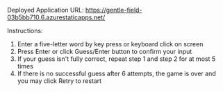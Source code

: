 Deployed Application URL:
https://gentle-field-03b5bb710.6.azurestaticapps.net/

Instructions:
1. Enter a five-letter word by key press or keyboard click on screen
2. Press Enter or click Guess/Enter button to confirm your input
3. If your guess isn't fully correct, repeat step 1 and step 2 for at most 5 times
4. If there is no successful guess after 6 attempts, the game is over and you may click Retry to restart

